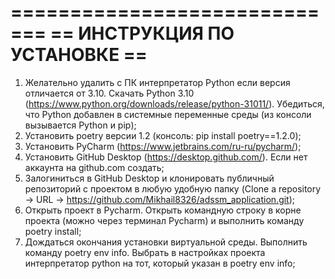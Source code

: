 =============================
== ИНСТРУКЦИЯ ПО УСТАНОВКЕ == 
=============================

1) Желательно удалить с ПК интерпретатор Python если версия отличается от 3.10. Скачать Python 3.10 (https://www.python.org/downloads/release/python-31011/). Убедиться, что Python добавлен в системные переменные среды (из консоли вызывается Python и pip);
2) Установить poetry версии 1.2 (консоль: pip install poetry==1.2.0);
3) Установить PyCharm (https://www.jetbrains.com/ru-ru/pycharm/);
4) Установить GitHub Desktop (https://desktop.github.com/). Если нет аккаунта на github.com создать; 
5) Залогиниться в GitHub Desktop и клонировать публичный репозиторий с проектом в любую удобную папку (Clone a repository -> URL -> https://github.com/Mikhail8326/adssm_application.git);
6) Открыть проект в Pycharm. Открыть командную строку в корне проекта (можно через терминал Pycharm) и выполнить команду poetry install;
7) Дождаться окончания установки виртуальной среды. Выполнить команду poetry env info. Выбрать в настройках проекта интерпретатор python на тот, который указан в poetry env info;